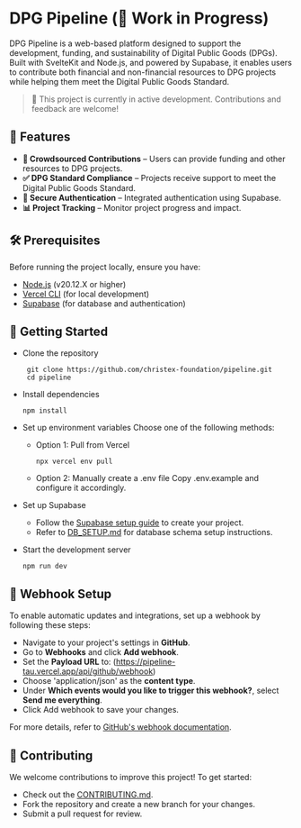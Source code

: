 # DPG Pipeline (🚧 Work in Progress)
DPG Pipeline is a web-based platform designed to support the development, funding, and sustainability of Digital Public Goods (DPGs). Built with SvelteKit and Node.js, and powered by Supabase, it enables users to contribute both financial and non-financial resources to DPG projects while helping them meet the Digital Public Goods Standard.
> 🚀 This project is currently in active development. Contributions and feedback are welcome!

## 🌟 Features
* **📢 Crowdsourced Contributions** – Users can provide funding and other resources to DPG projects.
* **✅ DPG Standard Compliance** – Projects receive support to meet the Digital Public Goods Standard.
* **🔐 Secure Authentication** – Integrated authentication using Supabase.
* **📊 Project Tracking** – Monitor project progress and impact.

## 🛠 Prerequisites
Before running the project locally, ensure you have:

* [Node.js](https://nodejs.org/en) (v20.12.X or higher)
* [Vercel CLI](https://vercel.com/) (for local development)
* [Supabase](https://supabase.com/) (for database and authentication)

## 🚀 Getting Started
* Clone the repository
    ```
     git clone https://github.com/christex-foundation/pipeline.git
     cd pipeline
    ```
* Install dependencies
    ```
    npm install
    ```
* Set up environment variables
Choose one of the following methods:
    * Option 1: Pull from Vercel
         ```
         npx vercel env pull
         ```
    * Option 2: Manually create a .env file
        Copy .env.example and configure it accordingly.
 
* Set up Supabase
    * Follow the [Supabase setup guide](https://supabase.com/docs/guides/getting-started) to create your project.
    * Refer to [DB_SETUP.md](https://github.com/christex-foundation/pipeline/blob/main/docs/DB_SETUP.md) for database schema setup instructions.

* Start the development server
    ```
    npm run dev
    ```
## 🔔 Webhook Setup

To enable automatic updates and integrations, set up a webhook by following these steps:

* Navigate to your project's settings in **GitHub**.
* Go to **Webhooks** and click **Add webhook**.
* Set the **Payload URL** to: (https://pipeline-tau.vercel.app/api/github/webhook)  
* Choose 'application/json' as the **content type**.
* Under **Which events would you like to trigger this webhook?**, select **Send me everything**.
* Click Add webhook to save your changes.

For more details, refer to [GitHub's webhook documentation](https://docs.github.com/en/webhooks/using-webhooks/creating-webhooks).
    
## 🤝 Contributing
We welcome contributions to improve this project! To get started:

* Check out the [CONTRIBUTING.md](https://github.com/christex-foundation/pipeline/blob/main/CONTRIBUTING.md).
* Fork the repository and create a new branch for your changes.
* Submit a pull request for review.